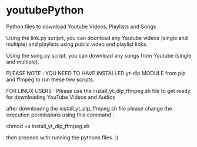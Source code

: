 # youtubePython
Python files to download Youtube Videos, Playlists and Songs

Using the link.py scriprt, you can dounload any Youtube videos (single and multiple) and playlists using public video and playlist links.

Using the song.py script, you can download any songs from Youtube (single and multiple).

PLEASE NOTE : YOU NEED TO HAVE INSTALLED yt-dlp MODULE from pip and ffmpeg to run these two scripts.

FOR LINUX USERS : Please use the install_yt_dlp_ffmpeg.sh file to get ready for downloading YouTube Videos and Audios

after downloadng the install_yt_dlp_ffmpeg.sh file please change the execution permissions using this command :

chmod +x install_yt_dlp_ffmpeg.sh

then proceed with running the pythons files. :)
